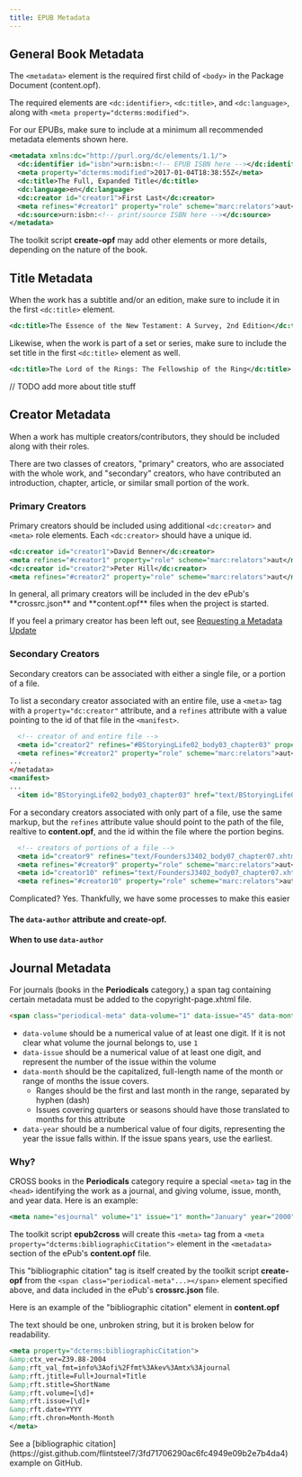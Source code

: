 ```yaml
---
title: EPUB Metadata
---
```


## General Book Metadata
The `<metadata>` element is the required first child of `<body>` in the Package Document (content.opf).

The required elements are `<dc:identifier>`, `<dc:title>`, and `<dc:language>`, along with `<meta property="dcterms:modified">`.

<aside class="caution">For our EPUBs, make sure to include at a minimum all recommended metadata elements shown here.</aside>

```xml
<metadata xmlns:dc="http://purl.org/dc/elements/1.1/">
  <dc:identifier id="isbn">urn:isbn:<!-- EPUB ISBN here --></dc:identifier>
  <meta property="dcterms:modified">2017-01-04T18:38:55Z</meta>
  <dc:title>The Full, Expanded Title</dc:title>
  <dc:language>en</dc:language>
  <dc:creator id="creator1">First Last</dc:creator>
  <meta refines="#creator1" property="role" scheme="marc:relators">aut</meta>
  <dc:source>urn:isbn:<!-- print/source ISBN here --></dc:source>
</metadata>
```

The toolkit script **create-opf** may add other elements or more details, depending on the nature of the book.

## Title Metadata

When the work has a subtitle and/or an edition, make sure to include it in the first `<dc:title>` element.

```xml
<dc:title>The Essence of the New Testament: A Survey, 2nd Edition</dc:title>
```

Likewise, when the work is part of a set or series, make sure to include the set title in the first `<dc:title>` element as well.

```xml
<dc:title>The Lord of the Rings: The Fellowship of the Ring</dc:title>
```

// TODO add more about title stuff

## Creator Metadata

When a work has multiple creators/contributors, they should be included along with their roles.

There are two classes of creators, "primary" creators, who are associated with the whole work, and "secondary" creators, who have contributed an introduction, chapter, article, or similar small portion of the work.

### Primary Creators

Primary creators should be included using additional `<dc:creator>` and `<meta>` role elements. Each `<dc:creator>` should have a unique id.

```xml
<dc:creator id="creator1">David Benner</dc:creator>
<meta refines="#creator1" property="role" scheme="marc:relators">aut</meta>
<dc:creator id="creator2">Peter Hill</dc:creator>
<meta refines="#creator2" property="role" scheme="marc:relators">aut</meta>
```
<aside class="notice">
In general, all primary creators will be included in the dev ePub's **crossrc.json** and **content.opf** files when the project is started.

If you feel a primary creator has been left out, see [Requesting a Metadata Update](https://style.bhdirect-ebooks.org/process/metadata-update.html)
</aside>

### Secondary Creators



Secondary creators can be associated with either a single file, or a portion of a file.

To list a secondary creator associated with an entire file, use a `<meta>` tag with a `property="dc:creator"` attribute, and a `refines` attribute with a value pointing to the id of that file in the `<manifest>`.

```xml
  <!-- creator of and entire file -->
  <meta id="creator2" refines="#BStoryingLife02_body03_chapter03" property="dc:creator">J.O. Terry</meta>
  <meta refines="#creator2" property="role" scheme="marc:relators">aut</meta>
...
</metadata>
<manifest>
...
  <item id="BStoryingLife02_body03_chapter03" href="text/BStoryingLife02_body03_chapter03.xhtml" media-type="application/xhtml+xml" />
```

For a secondary creators associated with only part of a file, use the same markup, but the `refines` attribute value should point to the path of the file, realtive to **content.opf**, and the id within the file where the portion begins.

```xml
  <!-- creators of portions of a file -->
  <meta id="creator9" refines="text/FoundersJ3402_body07_chapter07.xhtml#ctb-loc-1" property="dc:creator">Sam Tullock</meta>
  <meta refines="#creator9" property="role" scheme="marc:relators">aut</meta>
  <meta id="creator10" refines="text/FoundersJ3402_body07_chapter07.xhtml#ctb-loc-2" property="dc:creator">Philip R. Taylor</meta>
  <meta refines="#creator10" property="role" scheme="marc:relators">aut</meta>
```

Complicated? Yes. Thankfully, we have some processes to make this easier

#### The `data-author` attribute and **create-opf**.

#### When to use `data-author`

## Journal Metadata

For journals (books in the **Periodicals** category,) a span tag containing certain metadata must be added to the copyright-page.xhtml file.

```html
<span class="periodical-meta" data-volume="1" data-issue="45" data-month="April-June" data-year="2001"></span>
```

- `data-volume` should be a numerical value of at least one digit. If it is not clear what volume the journal belongs to, use `1`
- `data-issue` should be a numerical value of at least one digit, and represent the number of the issue within the volume
- `data-month` should be the capitalized, full-length name of the month or range of months the issue covers. 
  - Ranges should be the first and last month in the range, separated by hyphen (dash)
  - Issues covering quarters or seasons should have those translated to months for this attribute
- `data-year` should be a numberical value of four digits, representing the year the issue falls within. If the issue spans years, use the earliest.

### Why?

CROSS books in the **Periodicals** category require a special `<meta>` tag in the `<head>` identifying the work as a journal, and giving volume, issue, month, and year data. Here is an example:

```xml
<meta name="esjournal" volume="1" issue="1" month="January" year="2000" />
```

The toolkit script **epub2cross** will create this `<meta>` tag from a `<meta property="dcterms:bibliographicCitation">` element in the `<metadata>` section of the ePub's **content.opf** file.

This "bibliographic citation" tag is itself created by the toolkit script **create-opf** from the `<span class="periodical-meta"...></span>` element specified above, and data included in the ePub's **crossrc.json** file.

Here is an example of the "bibliographic citation" element in **content.opf**

<aside class="caution">The text should be one, unbroken string, but it is broken below for readability.</aside>

```xml
<meta property="dcterms:bibliographicCitation">
&amp;ctx_ver=Z39.88-2004
&amp;rft_val_fmt=info%3Aofi%2Ffmt%3Akev%3Amtx%3Ajournal
&amp;rft.jtitle=Full+Journal+Title
&amp;rft.stitle=ShortName
&amp;rft.volume=[\d]+
&amp;rft.issue=[\d]+
&amp;rft.date=YYYY
&amp;rft.chron=Month-Month
</meta>
```

<aside class="notice">See a [bibliographic citation](https://gist.github.com/flintsteel7/3fd71706290ac6fc4949e09b2e7b4da4) example on GitHub.</aside>

